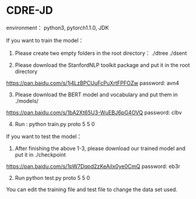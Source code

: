 # CDRE-JD
environment： python3, pytorch1.1.0, JDK 

If you want to train the model：

1. Please create two empty folders in the root directory： ./dtree ./dsent

2. Please download the StanfordNLP toolkit package and put it in the root directory

https://pan.baidu.com/s/1j4LzBPCUuFcPuXrtFPFOZw  password: avn4
   
3. Please download the BERT model and vocabulary and put them in ./models/

https://pan.baidu.com/s/1bA2Xt65U3-WuEBJ6pG4OVQ  password: clbv

4. Run : python train.py proto 5 5 0

If you want to test the model：

1. After finishing the above 1-3, please download our trained model and put it in ./checkpoint

https://pan.baidu.com/s/1pW7Dqpd2zKeAiIx0ye0CmQ  password: eb3r
   
2. Run python test.py proto 5 5 0

You can edit the training file and test file to change the data set used.
